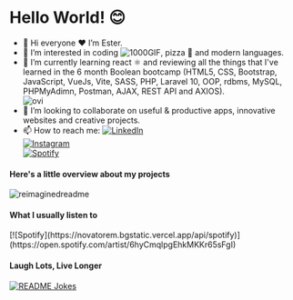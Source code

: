 <h1>Hello World! 😊</h1>

- 👋 Hi everyone ❤️ I’m Ester.
- 👀 I’m interested in coding ![1000GIF](https://github.com/EsterDahri1/EsterDahri1/assets/137309250/38063fcb-f724-49bf-8ba2-bf508a52dcb2), pizza 🍕 and modern languages.
- 🌱 I’m currently learning react ⚛️ and reviewing all the things that I've learned in the 6 month Boolean bootcamp (HTML5, CSS, Bootstrap, JavaScript, VueJs, Vite, SASS, PHP,
  Laravel 10, OOP, rdbms, MySQL, PHPMyAdimn, Postman, AJAX, REST API and AXIOS). <br>
  <img src="https://github-readme-stats.vercel.app/api/top-langs?username=EsterDahri1&show_icons=true&locale=en&layout=compact&theme=chartreuse-dark" alt="ovi" />
- 💞️ I’m looking to collaborate on useful & productive apps, innovative websites and creative projects.
- 📫 How to reach me:
  <a href="https://www.linkedin.com/in/dhanushkamadushan/" target="_blank"><img src="https://img.shields.io/badge/LinkedIn-%230077B5.svg?&style=flat-square&logo=linkedin&logoColor=white" alt="LinkedIn"></a> <br>
  <a href="https://www.instagram.com/dhanushka_m/" target="_blank"><img src="https://img.shields.io/badge/Instagram-%23E4405F.svg?&style=flat-square&logo=instagram&logoColor=white" alt="Instagram"></a> <br>
  <a href="https://open.spotify.com/playlist/37i9dQZF1DWYfNJLV7OBMA" target="_blank"><img src="https://img.shields.io/badge/Spotify-%231ED760.svg?&style=flat-square&logo=spotify&logoColor=white" alt="Spotify"></a>

<h4> Here's a little overview about my projects </h4> 
<img src="https://myreadme.vercel.app/api/embed/EsterDahri1?panels=userstatistics,toprepositories,toplanguages,commitgraph" alt="reimaginedreadme" />

<h4>What I usually listen to</h4>
[![Spotify](https://novatorem.bgstatic.vercel.app/api/spotify)](https://open.spotify.com/artist/6hyCmqlpgEhkMKKr65sFgI)

<h4>Laugh Lots, Live Longer</h4>
<a href="https://readme-jokes.vercel.app"><img align="center" src="https://readme-jokes.vercel.app/api" alt="README Jokes"></a>
<!---
EsterDahri1/EsterDahri1 is a ✨ special ✨ repository because its `README.md` (this file) appears on your GitHub profile.
You can click the Preview link to take a look at your changes.
--->
